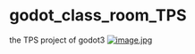 # godot_class_room_TPS
the TPS project of godot3
[![image.jpg](https://i.postimg.cc/6Q7cpXpK/image.jpg)](https://postimg.cc/LqpLxGPQ)
